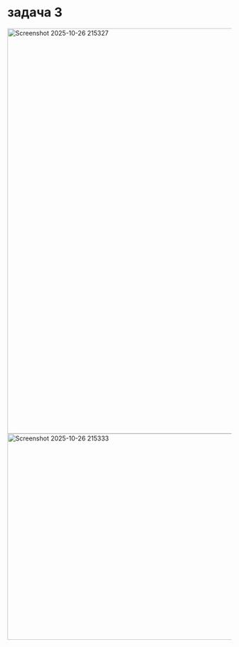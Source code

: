 # задача 3


<img width="676" height="910" alt="Screenshot 2025-10-26 215327" src="https://github.com/user-attachments/assets/fa1f5a13-7493-4de5-8854-62fd49052b2b" />
<img width="787" height="463" alt="Screenshot 2025-10-26 215333" src="https://github.com/user-attachments/assets/e584068f-5a59-4e87-b729-b257e0c9fe75" />
